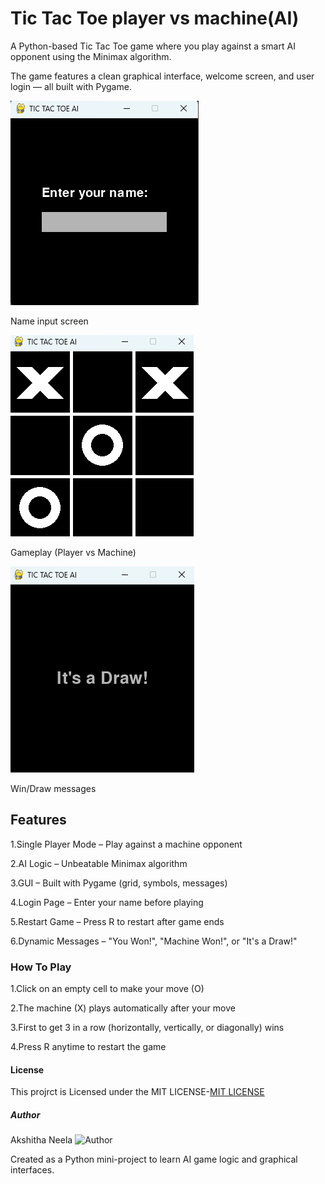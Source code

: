 # Tic Tac Toe player vs machine(AI)
A Python-based Tic Tac Toe game where you play against a smart AI opponent using the Minimax algorithm.

The game features a clean graphical interface, welcome screen, and user login — all built with Pygame.

![Image Alt](https://github.com/Akshitha0621/Tic-Tac-Toe-Game/blob/3181ed9b5a1a1ac1f943fbdc3d0db76876d6c8df/Screenshot%202025-06-01%20205408.png)

Name input screen

![Image Alt](https://github.com/Akshitha0621/Tic-Tac-Toe-Game/blob/99816f0c324c95251ef9d22d6c369c705f30e1e3/Screenshot%202025-06-01%20205508.png)

Gameplay (Player vs Machine)

![Image Alt](https://github.com/Akshitha0621/Tic-Tac-Toe-Game/blob/e1290d6ad5d960c02c353ea2655dfbe26caef2c0/Screenshot%202025-06-01%20205542.png)

Win/Draw messages

## Features

1.Single Player Mode – Play against a machine opponent

2.AI Logic – Unbeatable Minimax algorithm

3.GUI – Built with Pygame (grid, symbols, messages)

4.Login Page – Enter your name before playing

5.Restart Game – Press R to restart after game ends

6.Dynamic Messages – "You Won!", "Machine Won!", or "It's a Draw!"

### How To Play

1.Click on an empty cell to make your move (O)

2.The machine (X) plays automatically after your move

3.First to get 3 in a row (horizontally, vertically, or diagonally) wins

4.Press R anytime to restart the game

#### License
This projrct is Licensed under the MIT LICENSE-[MIT LICENSE](https://github.com/Akshitha0621/Tic-Tac-Toe-Game/blob/2269cafbc2e7c6de5124f49b526a32059569be2c/LICENSE)

##### Author

Akshitha Neela
![Author](https://github.com/Akshitha0621)

Created as a Python mini-project to learn AI game logic and graphical interfaces.
